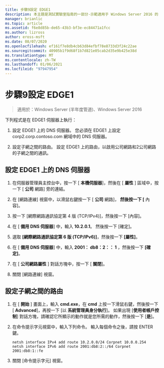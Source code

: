 ```yaml
---
title: 步驟9設定 EDGE1
description: 本主題是測試實驗室指南的一部分-示範適用于 Windows Server 2016 的 DirectAccess 多網站部署
manager: brianlic
ms.topic: article
ms.assetid: f6e8d85b-de65-43b3-bf3e-ec84471a1fcc
ms.author: lizross
author: eross-msft
ms.date: 08/07/2020
ms.openlocfilehash: ef161f7e8db4cb63d84efbf78e8733d3f24c22ae
ms.sourcegitcommit: 40905b1f9d68f1b7d821e05cab2d35e9b425e38d
ms.translationtype: MT
ms.contentlocale: zh-TW
ms.lasthandoff: 01/06/2021
ms.locfileid: "97947954"
---
```

# <a name="step-9-configure-edge1"></a>步驟9設定 EDGE1

>適用於：Windows Server (半年度管道)、Windows Server 2016

下列程式是在 EDGE1 伺服器上執行：

1. 設定 EDGE1 上的 DNS 伺服器。 您必須在 EDGE1 上設定 corp2.corp.contoso.com 網域中的 DNS 伺服器。

2. 設定子網之間的路由。 設定 EDGE1 上的路由，以啟用公司網路和2公司網路的子網之間的通訊。

## <a name="configure-the-dns-servers-on-edge1"></a><a name="IPv6"></a>設定 EDGE1 上的 DNS 伺服器

1.  在伺服器管理員主控台中，按一下 [ **本機伺服器**]，然後在 [ **屬性** ] 區域中，按一下 [ **公司** 網路] 旁的連結。

2.  在 [網路連線] 視窗中，以滑鼠右鍵按一下 [ **公司** 網路]， **然後按一下 [** 內容]。

3.  按一下 [網際網路通訊協定第 4 版 (TCP/IPv4)]，然後按一下 [內容]。

4.  在 [ **備用 DNS 伺服器**] 中，輸入 **10.2.0.1**。 然後按一下 [確定]。

5.  選取 **[網際網路通訊協定第 6 版 (TCP/IPv6)]**，然後按一下 **[屬性]**。

6.  在 [ **備用 DNS 伺服器**] 中，輸入 **2001： db8：2：： 1** ，然後按一下 **[確定]**。

7.  在 [ **公司網路屬性** ] 對話方塊中，按一下 [ **關閉**]。

8.  關閉 [網路連線] 視窗。

## <a name="configure-routing-between-subnets"></a><a name="ConfigRouting"></a>設定子網之間的路由

1.  在 [ **開始** ] 畫面上，輸入 **cmd.exe**，在 **cmd** 上按一下滑鼠右鍵，然後按一下 [ **Advanced**]，再按一下 [以 **系統管理員身分執行**]。 如果出現 [**使用者帳戶控制**] 對話方塊，請確認它所顯示的動作就是您所需的動作，然後按一下 [**是**]。

2.  在命令提示字元視窗中，輸入下列命令。 輸入每個命令之後，請按 ENTER 鍵。

    ```
    netsh interface IPv4 add route 10.2.0.0/24 Corpnet 10.0.0.254
    netsh interface IPv6 add route 2001:db8:2::/64 Corpnet 2001:db8:1::fe
    ```

3.  關閉 [命令提示字元] 視窗。



